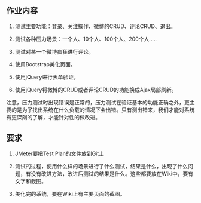 
作业内容
--------

1. 测试主要功能：登录、关注操作、微博的CRUD、评论CRUD、退出。

2. 测试各种压力场景：一个人、10个人、100个人、200个人.....

3. 测试对某一个微博疯狂进行评论。

4. 使用Bootstrap美化页面。

5. 使用jQuery进行表单验证。

6. 使用jQuery将微博的CRUD或者评论CRUD的功能换成Ajax局部刷新。

注意，压力测试时出现错误是正常的，压力测试在验证基本的功能正确之外，更主要的是为了找出系统在什么负载的情况下会出错。只有测出错来，我们才能对系统有更深刻的了解，才能针对性的做改进。


要求
------

1. JMeter要把Test Plan的文件放到Git上

2. 测试的过程，使用什么样的场景进行了什么测试，结果是什么，出现了什么问题，有没有改进方法，改进后测试的结果是什么。这些都要放在Wiki中，要有文字和截图。

3. 美化完的系统，要在Wiki上有主要页面的截图。

